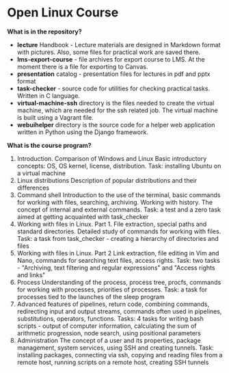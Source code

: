 # Open Linux Course
**What is in the repository?**
- **lecture**  Handbook - Lecture materials are designed in Markdown format with pictures. Also, some files for practical work are saved there.
- **lms-export-course** - file archives for export course to LMS. At the moment there is a file for exporting to Canvas.
- **presentation** catalog - presentation files for lectures in pdf and pptx format
- **task-checker** - source code for utilities for checking practical tasks. Written in C language.
- **virtual-machine-ssh** directory is the files needed to create the virtual machine, which are needed for the ssh related job. The virtual machine is built using a Vagrant file.
- **webuihelper** directory is the source code for a helper web application written in Python using the Django framework.

**What is the course program?**

1. Introduction. Comparison of Windows and Linux Basic introductory concepts: OS, OS kernel, license, distribution. Task: installing Ubuntu on a virtual machine
2. Linux distributions Description of popular distributions and their differences
3. Command shell Introduction to the use of the terminal, basic commands for working with files, searching, archiving. Working with history. The concept of internal and external commands. Task: a test and a zero task aimed at getting acquainted with task_checker
4. Working with files in Linux. Part 1. File extraction, special paths and standard directories. Detailed study of commands for working with files. Task: a task from task_checker - creating a hierarchy of directories and files
5. Working with files in Linux. Part 2 Link extraction, file editing in Vim and Nano, commands for searching text files, access rights. Task: two tasks - "Archiving, text filtering and regular expressions" and "Access rights and links"
6. Process Understanding of the process, process tree, procfs, commands for working with processes, priorities of processes. Task: a task for processes tied to the launches of the sleep program 
7. Advanced features of pipelines, return code, combining commands, redirecting input and output streams, commands often used in pipelines, substitutions, operators, functions. Tasks: 4 tasks for writing bash scripts - output of computer information, calculating the sum of arithmetic progression, node search, using positional parameters
8. Administration The concept of a user and its properties, package management, system services, using SSH and creating tunnels. Task: installing packages, connecting via ssh, copying and reading files from a remote host, running scripts on a remote host, creating SSH tunnels
